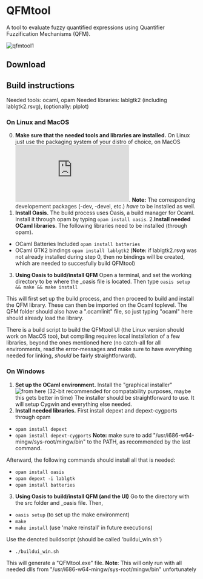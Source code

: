 # QFMtool
A tool to evaluate fuzzy quantified expressions using Quantifier Fuzzification Mechanisms (QFM).

![qfmtool1](https://user-images.githubusercontent.com/36513234/36345491-df3490c8-142b-11e8-8055-100396611e1a.png)

## Download



## Build instructions

Needed tools:   ocaml, opam
Needed libraries: lablgtk2 (including lablgtk2.rsvg), (optionally: plplot)


### On Linux and MacOS

0. __Make sure that the needed tools and libraries are installed.__ 
On Linux just use the packaging system of your distro of choice, on MacOS ![a few options are available](https://ocaml.org/docs/install.html#macOS). __Note:__ The corresponding developement packages (-dev, -devel, etc.) _have_ to be installed as well.
1. __Install Oasis.__ 
The build process uses Oasis, a build manager for Ocaml. 
Install it through opam by typing `opam install oasis`. 
2.__Install needed OCaml libraries.__ 
The following libraries need to be installed (through opam). 
  - OCaml Batteries Included `opam install batteries`
  - OCaml GTK2 bindings `opam install lablgtk2` (__Note:__ if lablgtk2.rsvg was not already installed during step 0, then no bindings will be created, which are needed to succesfully build QFMtool)
3. __Using Oasis to build/install QFM__
 Open a terminal, and set the working directory to be where the \_oasis file is located. 
Then type `oasis setup && make && make install`

This will first set up the build process, and then proceed to build and install the QFM library. 
These can then be imported on the Ocaml toplevel. The QFM folder should also have a ".ocamlinit" file, so just typing 
"ocaml" here should already load the library. 

There is a build script to build the QFMtool UI (the Linux version should work on MacOS too), but compiling  requires local installation of a few libraries, beyond the ones mentioned here (no catch-all for all environments, read the error-messages and make sure to have everything needed for linking, _should_ be fairly straightforward). 

### On Windows

1. __Set up the OCaml environment.__
Install the "graphical installer" ![from here](https://fdopen.github.io/opam-repository-mingw/installation/) (32-bit recommended 
for compatability purposes, maybe this gets better in time) The installer should be straightforward to use. It will setup Cygwin
and everything else needed. 
2. __Install needed libraries.__
First install depext and depext-cygports through opam 
  - `opam install depext` 
  - `opam install depext-cygports` 
__Note:__ make sure to add "/usr/i686-w64-mingw/sys-root/mingw/bin" to the PATH, as recommended by the last command.

Afterward, the following commands should install all that is needed: 
  - `opam install oasis`
  - `opam depext -i lablgtk` 
  - `opam install batteries`
3. __Using Oasis to build/install QFM (and the UI)__
Go to the directory with the src folder and \_oasis file. 
Then,
  - `oasis setup`  (to set up the make environment) 
  - `make`
  - `make install` (use 'make reinstall' in future executions) 

Use the denoted buildscript (should be called 'buildui_win.sh')
  - `./buildui_win.sh`

This will generate a "QFMtool.exe" file. 
__Note__: This will only run with all needed dlls from 
"/usr/i686-w64-mingw/sys-root/mingw/bin" unfortunately
